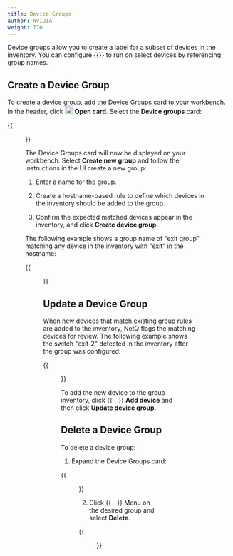 ```yaml
---
title: Device Groups
author: NVIDIA
weight: 770
---
```


Device groups allow you to create a label for a subset of devices in the inventory. You can configure {{<link title="Validate Network Protocol and Service Operations#validate-device-groups" text="validation checks">}} to run on select devices by referencing group names.

## Create a Device Group

To create a device group, add the Device Groups card to your workbench. In the header, click <img src="https://icons.cumulusnetworks.com/44-Entertainment-Events-Hobbies/02-Card-Games/card-game-diamond.svg" height="18" width="18"/> **Open card**. Select the **Device groups** card:

{{<figure src="/images/netq/device-groups-460.png" alt="" width="500">}}

The Device Groups card will now be displayed on your workbench. Select **Create new group** and follow the instructions in the UI create a new group:

1. Enter a name for the group.

2. Create a hostname-based rule to define which devices in the inventory should be added to the group.

3. Confirm the expected matched devices appear in the inventory, and click **Create device group**.

The following example shows a group name of "exit group" matching any device in the inventory with "exit" in the hostname:

{{<figure src="/images/netq/create-group-rule.png" alt="" width="500">}}

## Update a Device Group

When new devices that match existing group rules are added to the inventory, NetQ flags the matching devices for review. The following example shows the switch "exit-2" detected in the inventory after the group was configured:

{{<figure src="/images/netq/device-in-review-initial-view.png" alt="" width="500">}}

To add the new device to the group inventory, click {{<img src="/images/netq/add-circle.svg" width="14">}} **Add device** and then click **Update device group**.

## Delete a Device Group

To delete a device group:

1. Expand the Device Groups card:

{{<figure src="/images/netq/expand-device-groups.png" alt="" width="200">}}

2. Click {{<img src="/images/netq/navigation-menu-horizontal.svg" width="14">}} Menu on the desired group and select **Delete**.

{{<figure src="/images/netq/delete-group.png" alt="" width="800">}}